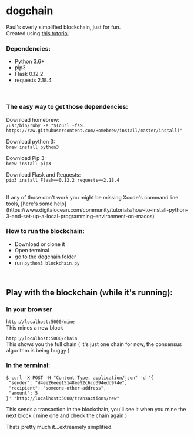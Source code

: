 # dogchain 
Paul's overly simplified blockchain, just for fun. </br>
Created using [this tutorial](https://hackernoon.com/learn-blockchains-by-building-one-117428612f46)

### Dependencies: 
- Python 3.6+
- pip3
- Flask 0.12.2 
- requests 2.18.4 

</br>



### The easy way to get those dependencies:
Download homebrew:</br>
`/usr/bin/ruby -e "$(curl -fsSL https://raw.githubusercontent.com/Homebrew/install/master/install)"`

Download python 3: </br>
`brew install python3`

Download Pip 3: </br>
`brew install pip3`

Download Flask and Requests: </br>
`pip3 install Flask==0.12.2 requests==2.18.4` 

</br>
If any of those don't work you might be missing Xcode's command line tools, [here's some help](https://www.digitalocean.com/community/tutorials/how-to-install-python-3-and-set-up-a-local-programming-environment-on-macos)

### How to run the blockchain: 
- Download or clone it
- Open terminal
- go to the dogchain folder
- run `python3 blockchain.py`

</br>


## Play with the blockchain (while it's running): 

### In your browser
`http://localhost:5000/mine` </br>
This mines a new block


`http://localhost:5000/chain` </br>
This shows you the full chain ( it's just one chain for now, the consensus algorithm is being buggy )

### In the terminal: 
```
$ curl -X POST -H "Content-Type: application/json" -d '{
 "sender": "d4ee26eee15148ee92c6cd394edd974e",
 "recipient": "someone-other-address",
 "amount": 5
}' "http://localhost:5000/transactions/new"
```
This sends a transaction in the blockchain, you'll see it when you mine the next block ( mine one and check the chain again )
</br>

Thats pretty much it...extreamely simplified. 
